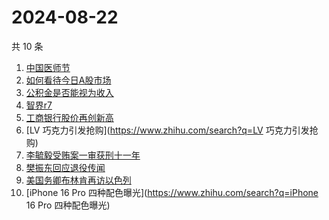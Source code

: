 # 2024-08-22

共 10 条

<!-- BEGIN -->
<!-- 最后更新时间 Thu Aug 22 2024 01:12:40 GMT+0800 (China Standard Time) -->

1. [中国医师节](https://www.zhihu.com/search?q=中国医师节)
1. [如何看待今日A股市场](https://www.zhihu.com/search?q=如何看待今日A股市场)
1. [公积金是否能视为收入](https://www.zhihu.com/search?q=公积金是否能视为收入)
1. [智界r7](https://www.zhihu.com/search?q=智界r7)
1. [工商银行股价再创新高](https://www.zhihu.com/search?q=工商银行股价再创新高)
1. [LV 巧克力引发抢购](https://www.zhihu.com/search?q=LV 巧克力引发抢购)
1. [李毓毅受贿案一审获刑十一年](https://www.zhihu.com/search?q=李毓毅受贿案一审获刑十一年)
1. [樊振东回应退役传闻](https://www.zhihu.com/search?q=樊振东回应退役传闻)
1. [美国务卿布林肯再访以色列](https://www.zhihu.com/search?q=美国务卿布林肯再访以色列)
1. [iPhone 16 Pro 四种配色曝光](https://www.zhihu.com/search?q=iPhone 16 Pro
   四种配色曝光)

<!-- END -->
